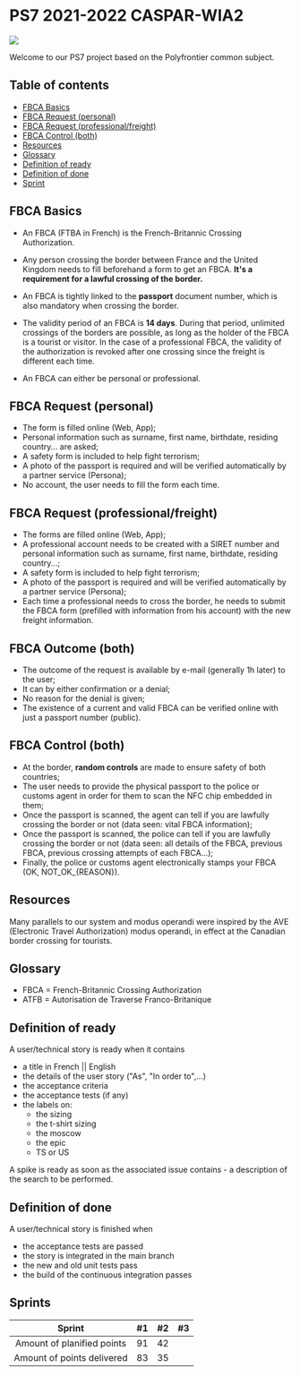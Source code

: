 # PS7 2021-2022 CASPAR-WIA2

![](https://i.imgur.com/ZycSFqr.png)

Welcome to our PS7 project based on the Polyfrontier common subject.

## Table of contents

<!--ts-->
   * [FBCA Basics](#fbca-basics)
   * [FBCA Request (personal)](#fbca-request-personal)
   * [FBCA Request (professional/freight)](#fbca-request-professionalfreight)
   * [FBCA Control (both)](#fbca-control-both)
   * [Resources](#resources)
   * [Glossary](#glossary)
   * [Definition of ready](#definition-of-ready)
   * [Definition of done](#definition-of-done)
   * [Sprint](#definition-of-done)
<!--te-->

## FBCA Basics

- An FBCA (FTBA in French) is the French-Britannic Crossing Authorization.

- Any person crossing the border between France and the United Kingdom needs to fill beforehand a form to get an FBCA. **It's a requirement for a lawful crossing of the border.**

- An FBCA is tightly linked to the **passport** document number, which is also mandatory when crossing the border.

- The validity period of an FBCA is **14 days**. During that period, unlimited crossings of the borders are possible, as long as the holder of the FBCA is a tourist or visitor. In the case of a professional FBCA, the validity of the authorization is revoked after one crossing since the freight is different each time.

- An FBCA can either be personal or professional.

## FBCA Request (personal)

- The form is filled online (Web, App);
- Personal information such as surname, first name, birthdate, residing country... are asked;
- A safety form is included to help fight terrorism;
- A photo of the passport is required and will be verified automatically by a partner service (Persona);
- No account, the user needs to fill the form each time.

## FBCA Request (professional/freight)

- The forms are filled online (Web, App);
- A professional account needs to be created with a SIRET number and personal information such as surname, first name, birthdate, residing country...;
- A safety form is included to help fight terrorism;
- A photo of the passport is required and will be verified automatically by a partner service (Persona);
- Each time a professional needs to cross the border, he needs to submit the FBCA form (prefilled with information from his account) with the new freight information.

## FBCA Outcome (both)

- The outcome of the request is available by e-mail (generally 1h later) to the user;
- It can by either confirmation or a denial;
- No reason for the denial is given;
- The existence of a current and valid FBCA can be verified online with just a passport number (public).

## FBCA Control (both)

- At the border, **random controls** are made to ensure safety of both countries;
- The user needs to provide the physical passport to the police or customs agent in order for them to scan the NFC chip embedded in them;
- Once the passport is scanned, the agent can tell if you are lawfully crossing the border or not (data seen: vital FBCA information);
- Once the passport is scanned, the police can tell if you are lawfully crossing the border or not (data seen: all details of the FBCA, previous FBCA, previous crossing attempts of each FBCA...);
- Finally, the police or customs agent electronically stamps your FBCA (OK, NOT_OK_{REASON}).

## Resources

Many parallels to our system and modus operandi were inspired by the AVE (Electronic Travel Authorization) modus operandi, in effect at the Canadian border crossing for tourists.

## Glossary
- FBCA = French-Britannic Crossing Authorization
- ATFB = Autorisation de Traverse Franco-Britanique


## Definition of ready
A user/technical story is ready when it contains
- a title in French || English
- the details of the user story ("As", "In order to",...)
- the acceptance criteria
- the acceptance tests (if any)
- the labels on:
    - the sizing
    - the t-shirt sizing
    - the moscow
    - the epic
    - TS or US

A spike is ready as soon as the associated issue contains
	- a description of the search to be performed.

## Definition of done
A user/technical story is finished when

- the acceptance tests are passed
- the story is integrated in the main branch
- the new and old unit tests pass
- the build of the continuous integration passes

## Sprints

|       Sprint        | #1  | #2  | #3  |
|        :---:        | :-: | :-: | :-: |
| Amount of planified points |  91 |  42 |     |
| Amount of points delivered  |  83 |  35   |     |
